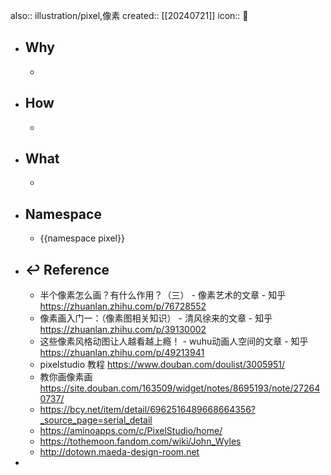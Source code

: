 also:: illustration/pixel,像素
created:: [[20240721]]
icon:: 📄

- ## Why
  -
- ## How
  -
- ## What
  -
- ## Namespace
  - {{namespace pixel}}
- ## ↩ Reference
  - 半个像素怎么画？有什么作用？（三） - 像素艺术的文章 - 知乎
    https://zhuanlan.zhihu.com/p/76728552
  - 像素画入门一：（像素图相关知识） - 清风徐来的文章 - 知乎
    https://zhuanlan.zhihu.com/p/39130002
  - 这些像素风格动图让人越看越上瘾！ - wuhu动画人空间的文章 - 知乎
    https://zhuanlan.zhihu.com/p/49213941
  - pixelstudio 教程 https://www.douban.com/doulist/3005951/
  - 教你画像素画 https://site.douban.com/163509/widget/notes/8695193/note/272640737/
  - https://bcy.net/item/detail/6962516489668664356?_source_page=serial_detail
  - https://aminoapps.com/c/PixelStudio/home/
  - https://tothemoon.fandom.com/wiki/John_Wyles
  - http://dotown.maeda-design-room.net
-